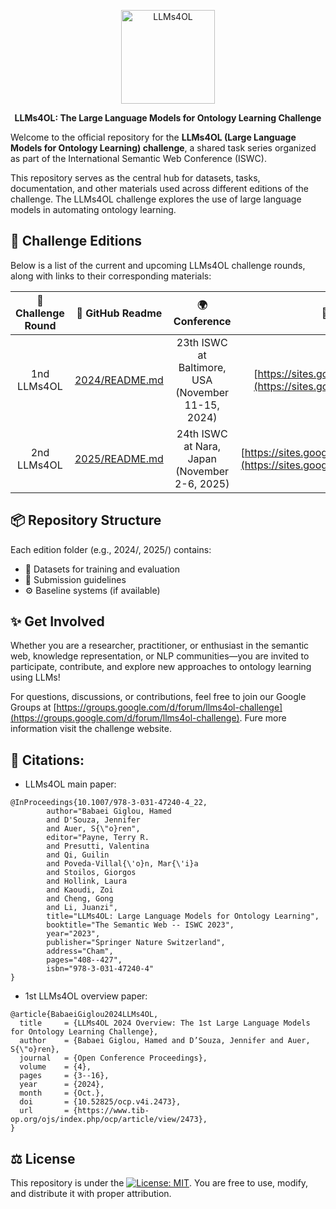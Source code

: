 

<p align="center">
  <img src="images/logo.png" alt="LLMs4OL" width="150"/>
</p>

<p align="center">
  <strong>LLMs4OL: The Large Language Models for Ontology Learning Challenge</strong>
</p>



Welcome to the official repository for the **LLMs4OL (Large Language Models for Ontology Learning) challenge**, a shared task series organized as part of the International Semantic Web Conference (ISWC).

This repository serves as the central hub for datasets, tasks, documentation, and other materials used across different editions of the challenge. The LLMs4OL challenge explores the use of large language models in automating ontology learning.


## 📅 Challenge Editions

Below is a list of the current and upcoming LLMs4OL challenge rounds, along with links to their corresponding materials:


| 🏁 Challenge Round | 📄 GitHub Readme | 🌍 Conference | 🔗 Website |
| :---:|:---:|:---:|:---:|
| 1nd LLMs4OL | [2024/README.md](2024/README.md) | 23th ISWC at Baltimore, USA (November 11-15, 2024)| [https://sites.google.com/view/llms4ol](https://sites.google.com/view/llms4ol)|
| 2nd LLMs4OL | [2025/README.md](2025/README.md) | 24th ISWC at Nara, Japan (November 2-6, 2025)|[https://sites.google.com/view/llms4ol2025](https://sites.google.com/view/llms4ol2025)|

## 📦 Repository Structure

Each edition folder (e.g., 2024/, 2025/) contains:
* 📁 Datasets for training and evaluation
* 📄 Submission guidelines
* ⚙️ Baseline systems (if available)

## ✨ Get Involved

Whether you are a researcher, practitioner, or enthusiast in the semantic web, knowledge representation, or NLP communities—you are invited to participate, contribute, and explore new approaches to ontology learning using LLMs!

For questions, discussions, or contributions, feel free to join our Google Groups at [https://groups.google.com/d/forum/llms4ol-challenge](https://groups.google.com/d/forum/llms4ol-challenge). Fure more information visit the challenge website.


## 🧾 Citations:

* LLMs4OL main paper:
```
@InProceedings{10.1007/978-3-031-47240-4_22,
        author="Babaei Giglou, Hamed
        and D'Souza, Jennifer
        and Auer, S{\"o}ren",
        editor="Payne, Terry R.
        and Presutti, Valentina
        and Qi, Guilin
        and Poveda-Villal{\'o}n, Mar{\'i}a
        and Stoilos, Giorgos
        and Hollink, Laura
        and Kaoudi, Zoi
        and Cheng, Gong
        and Li, Juanzi",
        title="LLMs4OL: Large Language Models for Ontology Learning",
        booktitle="The Semantic Web -- ISWC 2023",
        year="2023",
        publisher="Springer Nature Switzerland",
        address="Cham",
        pages="408--427",
        isbn="978-3-031-47240-4"
}
```

* 1st LLMs4OL overview paper:
```
@article{BabaeiGiglou2024LLMs4OL,
  title     = {LLMs4OL 2024 Overview: The 1st Large Language Models for Ontology Learning Challenge},
  author    = {Babaei Giglou, Hamed and D’Souza, Jennifer and Auer, S{\"o}ren},
  journal   = {Open Conference Proceedings},
  volume    = {4},
  pages     = {3--16},
  year      = {2024},
  month     = {Oct.},
  doi       = {10.52825/ocp.v4i.2473},
  url       = {https://www.tib-op.org/ojs/index.php/ocp/article/view/2473},
}
```

## ⚖️ License

This repository is under the [![License: MIT](https://img.shields.io/badge/License-MIT-yellow.svg)](https://opensource.org/licenses/MIT). You are free to use, modify, and distribute it with proper attribution.

